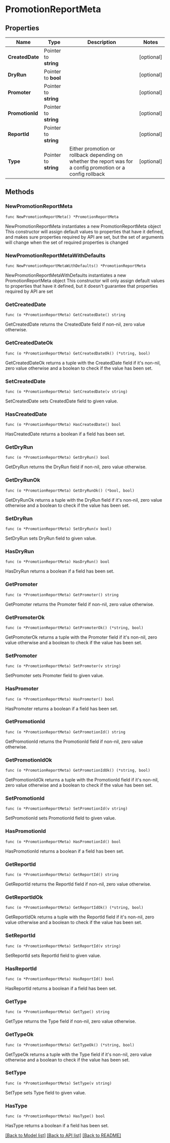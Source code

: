 # PromotionReportMeta

## Properties

Name | Type | Description | Notes
------------ | ------------- | ------------- | -------------
**CreatedDate** | Pointer to **string** |  | [optional] 
**DryRun** | Pointer to **bool** |  | [optional] 
**Promoter** | Pointer to **string** |  | [optional] 
**PromotionId** | Pointer to **string** |  | [optional] 
**ReportId** | Pointer to **string** |  | [optional] 
**Type** | Pointer to **string** | Either promotion or rollback depending on whether the report was for a config promotion or a config rollback | [optional] 

## Methods

### NewPromotionReportMeta

`func NewPromotionReportMeta() *PromotionReportMeta`

NewPromotionReportMeta instantiates a new PromotionReportMeta object
This constructor will assign default values to properties that have it defined,
and makes sure properties required by API are set, but the set of arguments
will change when the set of required properties is changed

### NewPromotionReportMetaWithDefaults

`func NewPromotionReportMetaWithDefaults() *PromotionReportMeta`

NewPromotionReportMetaWithDefaults instantiates a new PromotionReportMeta object
This constructor will only assign default values to properties that have it defined,
but it doesn't guarantee that properties required by API are set

### GetCreatedDate

`func (o *PromotionReportMeta) GetCreatedDate() string`

GetCreatedDate returns the CreatedDate field if non-nil, zero value otherwise.

### GetCreatedDateOk

`func (o *PromotionReportMeta) GetCreatedDateOk() (*string, bool)`

GetCreatedDateOk returns a tuple with the CreatedDate field if it's non-nil, zero value otherwise
and a boolean to check if the value has been set.

### SetCreatedDate

`func (o *PromotionReportMeta) SetCreatedDate(v string)`

SetCreatedDate sets CreatedDate field to given value.

### HasCreatedDate

`func (o *PromotionReportMeta) HasCreatedDate() bool`

HasCreatedDate returns a boolean if a field has been set.

### GetDryRun

`func (o *PromotionReportMeta) GetDryRun() bool`

GetDryRun returns the DryRun field if non-nil, zero value otherwise.

### GetDryRunOk

`func (o *PromotionReportMeta) GetDryRunOk() (*bool, bool)`

GetDryRunOk returns a tuple with the DryRun field if it's non-nil, zero value otherwise
and a boolean to check if the value has been set.

### SetDryRun

`func (o *PromotionReportMeta) SetDryRun(v bool)`

SetDryRun sets DryRun field to given value.

### HasDryRun

`func (o *PromotionReportMeta) HasDryRun() bool`

HasDryRun returns a boolean if a field has been set.

### GetPromoter

`func (o *PromotionReportMeta) GetPromoter() string`

GetPromoter returns the Promoter field if non-nil, zero value otherwise.

### GetPromoterOk

`func (o *PromotionReportMeta) GetPromoterOk() (*string, bool)`

GetPromoterOk returns a tuple with the Promoter field if it's non-nil, zero value otherwise
and a boolean to check if the value has been set.

### SetPromoter

`func (o *PromotionReportMeta) SetPromoter(v string)`

SetPromoter sets Promoter field to given value.

### HasPromoter

`func (o *PromotionReportMeta) HasPromoter() bool`

HasPromoter returns a boolean if a field has been set.

### GetPromotionId

`func (o *PromotionReportMeta) GetPromotionId() string`

GetPromotionId returns the PromotionId field if non-nil, zero value otherwise.

### GetPromotionIdOk

`func (o *PromotionReportMeta) GetPromotionIdOk() (*string, bool)`

GetPromotionIdOk returns a tuple with the PromotionId field if it's non-nil, zero value otherwise
and a boolean to check if the value has been set.

### SetPromotionId

`func (o *PromotionReportMeta) SetPromotionId(v string)`

SetPromotionId sets PromotionId field to given value.

### HasPromotionId

`func (o *PromotionReportMeta) HasPromotionId() bool`

HasPromotionId returns a boolean if a field has been set.

### GetReportId

`func (o *PromotionReportMeta) GetReportId() string`

GetReportId returns the ReportId field if non-nil, zero value otherwise.

### GetReportIdOk

`func (o *PromotionReportMeta) GetReportIdOk() (*string, bool)`

GetReportIdOk returns a tuple with the ReportId field if it's non-nil, zero value otherwise
and a boolean to check if the value has been set.

### SetReportId

`func (o *PromotionReportMeta) SetReportId(v string)`

SetReportId sets ReportId field to given value.

### HasReportId

`func (o *PromotionReportMeta) HasReportId() bool`

HasReportId returns a boolean if a field has been set.

### GetType

`func (o *PromotionReportMeta) GetType() string`

GetType returns the Type field if non-nil, zero value otherwise.

### GetTypeOk

`func (o *PromotionReportMeta) GetTypeOk() (*string, bool)`

GetTypeOk returns a tuple with the Type field if it's non-nil, zero value otherwise
and a boolean to check if the value has been set.

### SetType

`func (o *PromotionReportMeta) SetType(v string)`

SetType sets Type field to given value.

### HasType

`func (o *PromotionReportMeta) HasType() bool`

HasType returns a boolean if a field has been set.


[[Back to Model list]](../README.md#documentation-for-models) [[Back to API list]](../README.md#documentation-for-api-endpoints) [[Back to README]](../README.md)


